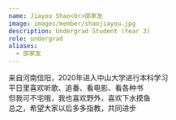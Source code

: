 ```yaml
---
name: Jiayou Shao<br>邵家友
image: images/member/shaojiayou.jpg
description: Undergrad Student (Year 3)
role: undergrad
aliases:
  - 邵家友
---
```


<centre>
来自河南信阳，2020年进入中山大学进行本科学习<br>
平日里喜欢听歌、追番、看电影、看各种书<br>
但我可不宅哦，我也喜欢野外，喜欢下水摸鱼<br>
总之，希望大家以后多多指教，共同进步
</centre>
